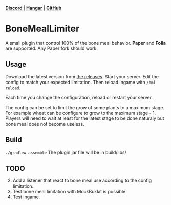 [**Discord**](https://discord.gg/RPNbtRSFqG) | [**Hangar**](https://hangar.papermc.io/Hydrolien/BoneMealLimiter) | [**GitHub**](https://github.com/Mvndi/BoneMealLimiter)

# BoneMealLimiter

A small plugin that control 100% of the bone meal behavior.
**Paper** and **Folia** are supported. Any Paper fork should work.

## Usage

Download the latest version from [the releases](https://github.com/Mvndi/BoneMealLimiter/releases). Start your server. Edit the config to match your expected limitation. Then reload ingame with `/bml reload`.

Each time you change the configuration, reload or restart your server.

The config can be set to limit the grow of some plants to a maximum stage. For example wheat can be configure to grow to the maximum stage - 1. Players will need to wait at least for the latest stage to be done naturaly but bone meal does not become useless.

## Build
`./gradlew assemble`
The plugin jar file will be in build/libs/


## TODO

<!-- 1. Create the reload command. -->
2. Add a listener that react to bone meal use according to the config limitation.
3. Test bone meal limitation with MockBukkit is possible.
4. Test ingame.